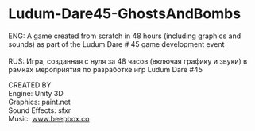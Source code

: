 # Ludum-Dare45-GhostsAndBombs

ENG: A game created from scratch in 48 hours (including graphics and sounds) as part of the Ludum Dare # 45 game development event<br><br>
RUS: Игра, созданная с нуля за 48 часов (включая графику и звуки) в рамках мероприятия по разработке игр Ludum Dare #45

CREATED BY<br>
Engine: Unity 3D<br>
Graphics: paint.net<br>
Sound Effects: sfxr<br>
Music: www.beepbox.co
